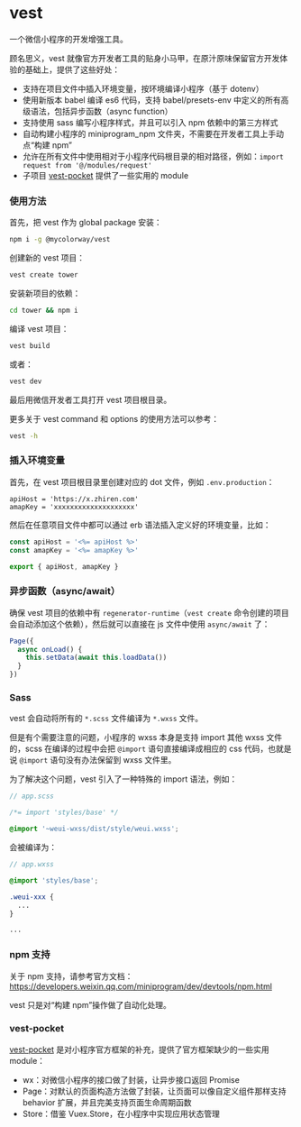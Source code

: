 # vest

一个微信小程序的开发增强工具。

顾名思义，vest 就像官方开发者工具的贴身小马甲，在原汁原味保留官方开发体验的基础上，提供了这些好处：

* 支持在项目文件中插入环境变量，按环境编译小程序（基于 dotenv）
* 使用新版本 babel 编译 es6 代码，支持 babel/presets-env 中定义的所有高级语法，包括异步函数（async function）
* 支持使用 sass 编写小程序样式，并且可以引入 npm 依赖中的第三方样式
* 自动构建小程序的 miniprogram_npm 文件夹，不需要在开发者工具上手动点“构建 npm”
* 允许在所有文件中使用相对于小程序代码根目录的相对路径，例如：`import request from '@/modules/request'`
* 子项目 [vest-pocket](https://github.com/mycolorway/vest-pocket) 提供了一些实用的 module

### 使用方法

首先，把 vest 作为 global package 安装：

```bash
npm i -g @mycolorway/vest
```

创建新的 vest 项目：

```bash
vest create tower
```

安装新项目的依赖：

```bash
cd tower && npm i
```

编译 vest 项目：

```bash
vest build
```

或者：

```bash
vest dev
```

最后用微信开发者工具打开 vest 项目根目录。

更多关于 vest command 和 options 的使用方法可以参考：

```bash
vest -h
```

### 插入环境变量

首先，在 vest 项目根目录里创建对应的 dot 文件，例如 `.env.production`：

```
apiHost = 'https://x.zhiren.com'
amapKey = 'xxxxxxxxxxxxxxxxxxxx'
```

然后在任意项目文件中都可以通过 erb 语法插入定义好的环境变量，比如：

```js
const apiHost = '<%= apiHost %>'
const amapKey = '<%= amapKey %>'

export { apiHost, amapKey }
```

### 异步函数（async/await）

确保 vest 项目的依赖中有 `regenerator-runtime`（`vest create` 命令创建的项目会自动添加这个依赖），然后就可以直接在 js 文件中使用 `async/await` 了：

```js
Page({
  async onLoad() {
    this.setData(await this.loadData())
  }
})
```

### Sass

vest 会自动将所有的 `*.scss` 文件编译为 `*.wxss` 文件。

但是有个需要注意的问题，小程序的 wxss 本身是支持 import 其他 wxss 文件的，scss 在编译的过程中会把 `@import` 语句直接编译成相应的 css 代码，也就是说 `@import` 语句没有办法保留到 wxss 文件里。

为了解决这个问题，vest 引入了一种特殊的 import 语法，例如：

```scss
// app.scss

/*= import 'styles/base' */

@import '~weui-wxss/dist/style/weui.wxss';
```

会被编译为：

```scss
// app.wxss

@import 'styles/base';

.weui-xxx {
  ...
}

...
```

### npm 支持

关于 npm 支持，请参考官方文档：https://developers.weixin.qq.com/miniprogram/dev/devtools/npm.html

vest 只是对“构建 npm”操作做了自动化处理。

### vest-pocket

[vest-pocket](https://github.com/mycolorway/vest-pocket) 是对小程序官方框架的补充，提供了官方框架缺少的一些实用 module：

* wx：对微信小程序的接口做了封装，让异步接口返回 Promise
* Page：对默认的页面构造方法做了封装，让页面可以像自定义组件那样支持 behavior 扩展，并且完美支持页面生命周期函数
* Store：借鉴 Vuex.Store，在小程序中实现应用状态管理
